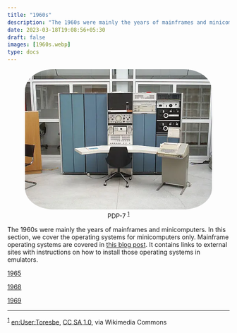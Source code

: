 ```yaml
---
title: "1960s"
description: "The 1960s were mainly the years of mainframes and minicomputers. In this section, we cover the operating systems for minicomputers only."
date: 2023-03-18T19:08:56+05:30
draft: false
images: [1960s.webp]
type: docs
---
```


<div style="text-align: center;">
<figure>
<img src="1960s.webp" alt="PDP-7" style="border-radius: 15%">
<figcaption>PDP-7 <sup><a href="#footnote1" id="1">1</a></sup></figcaption>
</figure>
</div>

The 1960s were mainly the years of mainframes and minicomputers. In this section, we cover the operating systems for minicomputers only. Mainframe operating systems are covered in [this blog post](https://virtualhub.eu.org/blog/mainframe-operating-system-of-1960s/). It contains links to external sites with instructions on how to install those operating systems in emulators.

<section class="section section-sm">
  <div class="container">
    <div class="row justify-content-center text-center">
      <div class="col-lg-5">
        <p><a class="btn btn-primary btn-lg px-4 mb-1" href="1965/" role="button">1965</a></p>
      </div>
      <div class="col-lg-5">
        <p><a class="btn btn-primary btn-lg px-4 mb-1" href="1968/" role="button">1968</a></p>
      </div>
      <div class="col-lg-5">
        <p><a class="btn btn-primary btn-lg px-4 mb-1" href="1969/" role="button">1969</a></p>
      </div>
    </div>
  </div>
</section>

<hr>

<sup><a href="#1" id="footnote1">1</a></sup> <a href="https://commons.wikimedia.org/wiki/File:Pdp7-oslo-2005.jpeg">en:User:Toresbe</a>, <a href="http://creativecommons.org/licenses/sa/1.0/">CC SA 1.0</a>, via Wikimedia Commons
